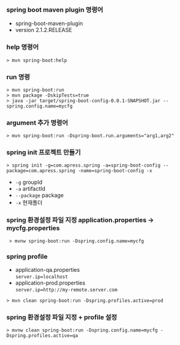 
### spring boot maven plugin 명령어

- spring-boot-maven-plugin  
- version 2.1.2.RELEASE  


### help 명령어  
`> mvn spring-boot:help`  

### run 명령  
`> mvn spring-boot:run`  
`> mvn package -DskipTests=true`  
`> java -jar target/spring-boot-config-0.0.1-SNAPSHOT.jar --spring.config.name=mycfg`  

 



### argument 추가 명령어  
`> mvn spring-boot:run -Dspring-boot.run.arguments="arg1,arg2"`  

### spring init 프로젝트 만들기

`> spring init -g=com.apress.spring -a=spring-boot-config --package=com.apress.spring -name=spring-boot-config -x`

 - `-g` groupId  
 - `-a` artifactId  
 - `--package` package  
 - `-x` 현재폴더  


### spring 환경설정 파일 지정 application.properties -> mycfg.properties  
` > mvnw spring-boot:run -Dspring.config.name=mycfg`  

### spring profile

- application-qa.properties  
  `server.ip=localhost`  
- application-prod.properties  
  `server.ip=http://my-remote.server.com`  
  
`> mvn clean spring-boot:run -Dspring.profiles.active=prod`


### spring 환경설정 파일 지정 + profile 설정

`> mvnw clean spring-boot:run -Dspring.config.name=mycfg -Dspring.profiles.active=qa`
  
  
